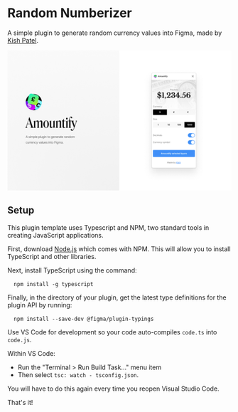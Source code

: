 # Random Numberizer

A simple plugin to generate random currency values into Figma, made by [Kish Patel](https://kishpatel.com).

![](images/cover.jpg)

## Setup

This plugin template uses Typescript and NPM, two standard tools in creating JavaScript applications.

First, download [Node.js](https://nodejs.org/en/download/) which comes with NPM. This will allow you to install TypeScript and other libraries.

Next, install TypeScript using the command:

```
  npm install -g typescript
```

Finally, in the directory of your plugin, get the latest type definitions for the plugin API by running:

```
  npm install --save-dev @figma/plugin-typings
```

Use VS Code for development so your code auto-compiles `code.ts` into `code.js`. 

Within VS Code: 

- Run the "Terminal > Run Build Task..." menu item
- Then select `tsc: watch - tsconfig.json`.

You will have to do this again every time you reopen Visual Studio Code.

That's it!